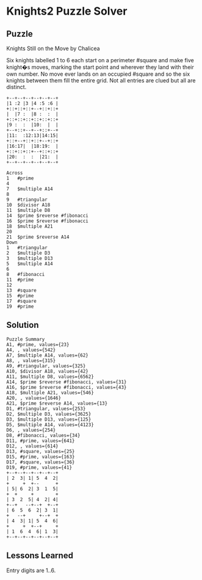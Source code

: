# Knights2 Puzzle Solver

## Puzzle

Knights Still on the Move by Chalicea

Six knights labelled 1 to 6 each start on a perimeter #square and make five knight�s moves, marking  the start point and  wherever they land with their own number. No move ever lands on an occupied #square and so the six knights between them fill the entire grid. Not all entries are clued but all are distinct.

```
+--+--+--+--+--+--+
|1 :2 |3 |4 :5 :6 |
+::+::+::+--+::+::+
|  |7 :  |8 :  :  |
+::+::+::+::+::+::+
|9 :  :  |10:  |  |
+--+::+--+--+::+--+
|11:  :12:13|14:15|
+::+--+::+::+--+::+
|16:17|  |18:19:  |
+::+::+::+--+::+::+
|20:  :  :  |21:  |
+--+--+--+--+--+--+

Across
1	#prime
4	
7	$multiple A14
8	
9	#triangular
10	$divisor A18
11	$multiple D8
14	$prime $reverse #fibonacci
16	$prime $reverse #fibonacci
18	$multiple A21
20	
21	$prime $reverse A14
Down
1	#triangular
2	$multiple D3
3	$multiple D13
5	$multiple A14
6	
8	#fibonacci
11	#prime
12	
13	#square
15	#prime
17	#square
19	#prime
```

## Solution

```
Puzzle Summary
A1, #prime, values={23}
A4, , values={542}
A7, $multiple A14, values={62}
A8, , values={315}
A9, #triangular, values={325}
A10, $divisor A18, values={42}
A11, $multiple D8, values={6562}
A14, $prime $reverse #fibonacci, values={31}
A16, $prime $reverse #fibonacci, values={43}
A18, $multiple A21, values={546}
A20, , values={1646}
A21, $prime $reverse A14, values={13}
D1, #triangular, values={253}
D2, $multiple D3, values={3625}
D3, $multiple D13, values={125}
D5, $multiple A14, values={4123}
D6, , values={254}
D8, #fibonacci, values={34}
D11, #prime, values={641}
D12, , values={614}
D13, #square, values={25}
D15, #prime, values={163}
D17, #square, values={36}
D19, #prime, values={41}
+--+--+--+--+--+--+
| 2  3| 1| 5  4  2|
+     +  +--      +
| 5| 6  2| 3  1  5|
+  +     +        +
| 3  2  5| 4  2| 4|
+--+   --+--+  +--+
| 6  5  6  2| 3  1|
+   --+     +--+  +
| 4  3| 1| 5  4  6|
+     +  +--+     +
| 1  6  4  6| 1  3|
+--+--+--+--+--+--+
```

## Lessons Learned

Entry digits are 1..6.
